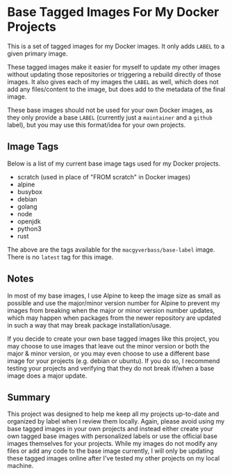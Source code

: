 # Base Tagged Images For My Docker Projects

This is a set of tagged images for my Docker images.  It only adds `LABEL` to a given primary image.

These tagged images make it easier for myself to update my other images without updating those repositories or triggering a rebuild directly of those images.  It also gives each of my images the `LABEL` as well, which does not add any files/content to the image, but does add to the metadata of the final image.

These base images should not be used for your own Docker images, as they only provide a base `LABEL` (currently just a `maintainer` and a `github` label), but you may use this format/idea for your own projects.

## Image Tags

Below is a list of my current base image tags used for my Docker projects.

* scratch (used in place of "FROM scratch" in Docker images)
* alpine
* busybox
* debian
* golang
* node
* openjdk
* python3
* rust

The above are the tags available for the `macgyverbass/base-label` image.  There is no `latest` tag for this image.

## Notes

In most of my base images, I use Alpine to keep the image size as small as possible and use the major/minor version number for Alpine to prevent my images from breaking when the major or minor version number updates, which may happen when packages from the newer repository are updated in such a way that may break package installation/usage.

If you decide to create your own base tagged images like this project, you may choose to use images that leave out the minor version or both the major & minor version, or you may even choose to use a different base image for your projects (e.g. debian or ubuntu).  If you do so, I recommend testing your projects and verifying that they do not break if/when a base image does a major update.

## Summary

This project was designed to help me keep all my projects up-to-date and organized by label when I review them locally.  Again, please avoid using my base tagged images in your own projects and instead either create your own tagged base images with personalized labels or use the official base images themselves for your projects.  While my images do not modify any files or add any code to the base image currently, I will only be updating these tagged images online after I've tested my other projects on my local machine.
